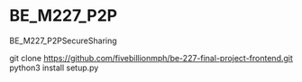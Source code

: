# BE_M227_P2P
BE_M227_P2PSecureSharing

git clone https://github.com/fivebillionmph/be-227-final-project-frontend.git    
python3 install setup.py
